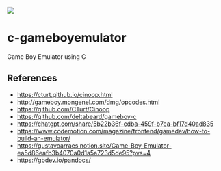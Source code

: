 ![](https://geps.dev/progress/20)

# c-gameboyemulator
Game Boy Emulator using C

## References
* https://cturt.github.io/cinoop.html
* http://gameboy.mongenel.com/dmg/opcodes.html
* https://github.com/CTurt/Cinoop
* https://github.com/deltabeard/gameboy-c
* https://chatgpt.com/share/5b22b36f-cdba-459f-b7ea-bf17d40ad835
* https://www.codemotion.com/magazine/frontend/gamedev/how-to-build-an-emulator/
* https://gustavoarraes.notion.site/Game-Boy-Emulator-ea5d86eafb3b4070a0d1a5a723d5de95?pvs=4
* https://gbdev.io/pandocs/
